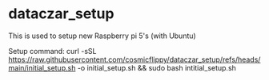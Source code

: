 # dataczar_setup
This is used to setup new Raspberry pi 5's (with Ubuntu) 

Setup command:
curl -sSL https://raw.githubusercontent.com/cosmicflippy/dataczar_setup/refs/heads/main/initial_setup.sh -o initial_setup.sh && sudo bash intitial_setup.sh

